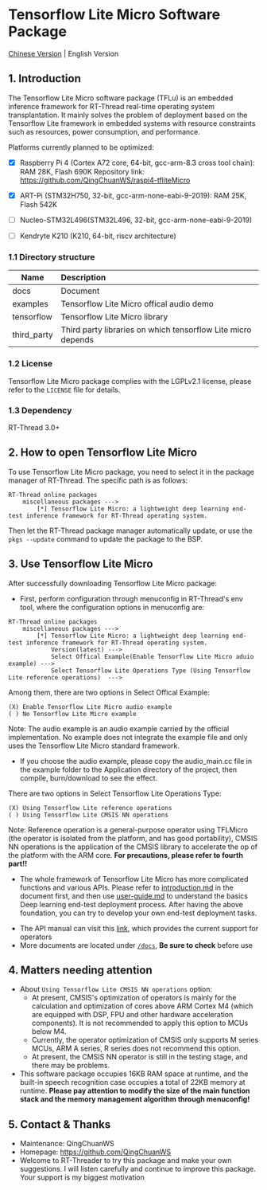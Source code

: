 # Tensorflow Lite Micro Software Package

[Chinese Version](./README.md) | English Version

## 1. Introduction

The Tensorflow Lite Micro software package (TFLu) is an embedded inference framework for RT-Thread real-time operating system transplantation. It mainly solves the problem of deployment based on the Tensorflow Lite framework in embedded systems with resource constraints such as resources, power consumption, and performance.

Platforms currently planned to be optimized:

- [x] Raspberry Pi 4 (Cortex A72 core, 64-bit, gcc-arm-8.3 cross tool chain): RAM 28K, Flash 690K Repository link: https://github.com/QingChuanWS/raspi4-tfliteMicro

- [x] ART-Pi (STM32H750, 32-bit, gcc-arm-none-eabi-9-2019): RAM 25K, Flash 542K

- [ ] Nucleo-STM32L496(STM32L496, 32-bit, gcc-arm-none-eabi-9-2019)

- [ ] Kendryte K210 (K210, 64-bit, riscv architecture)

### 1.1 Directory structure
| Name        | Description                                                  |
| ----------- | :----------------------------------------------------------- |
| docs        | Document                                                     |
| examples    | Tensorflow Lite Micro offical audio demo                     |
| tensorflow  | Tensorflow Lite Micro library                                |
| third_party | Third party libraries on which tensorflow Lite micro depends |


### 1.2 License

Tensorflow Lite Micro package complies with the LGPLv2.1 license, please refer to the `LICENSE` file for details.

### 1.3 Dependency

RT-Thread 3.0+

## 2. How to open Tensorflow Lite Micro

To use Tensorflow Lite Micro package, you need to select it in the package manager of RT-Thread. The specific path is as follows:

```
RT-Thread online packages
    miscellaneous packages --->
        [*] Tensorflow Lite Micro: a lightweight deep learning end-test inference framework for RT-Thread operating system.
```

Then let the RT-Thread package manager automatically update, or use the `pkgs --update` command to update the package to the BSP.

## 3. Use Tensorflow Lite Micro

After successfully downloading Tensorflow Lite Micro package:

- First, perform configuration through menuconfig in RT-Thread's env tool, where the configuration options in menuconfig are: 

```
RT-Thread online packages
    miscellaneous packages --->
        [*] Tensorflow Lite Micro: a lightweight deep learning end-test inference framework for RT-Thread operating system.
            Version(latest) --->
            Select Offical Example(Enable Tensorflow Lite Micro aduio example) --->
            Select Tensorflow Lite Operations Type (Using Tensorflow Lite reference operations)  --->
```

Among them, there are two options in Select Offical Example:

```
(X) Enable Tensorflow Lite Micro audio example
( ) No Tensorflow Lite Micro example
```

Note: The audio example is an audio example carried by the official implementation. No example does not integrate the example file and only uses the Tensorflow Lite Micro standard framework.

- If you choose the audio example, please copy the audio_main.cc file in the example folder to the Application directory of the project, then compile, burn/download to see the effect.

There are two options in Select Tensorflow Lite Operations Type:

```
(X) Using Tensorflow Lite reference operations
( ) Using Tensorflow Lite CMSIS NN operations 
```

Note: Reference operation is a general-purpose operator using TFLMicro (the operator is isolated from the platform, and has good portability), CMSIS NN operations is the application of the CMSIS library to accelerate the op of the platform with the ARM core. **For precautions, please refer to fourth part!!**

- The whole framework of Tensorflow Lite Micro has more complicated functions and various APIs. Please refer to [introduction.md](introduction.md) in the document first, and then use [user-guide.md](user-guide.md) to understand the basics Deep learning end-test deployment process. After having the above foundation, you can try to develop your own end-test deployment tasks.

* The API manual can visit this [link](docs/api.md), which provides the current support for operators
* More documents are located under [`/docs`](/docs), **Be sure to check** before use

## 4. Matters needing attention

- About `Using Tensorflow Lite CMSIS NN operations` option:
  - At present, CMSIS's optimization of operators is mainly for the calculation and optimization of cores above ARM Cortex M4 (which are equipped with DSP, FPU and other hardware acceleration components). It is not recommended to apply this option to MCUs below M4.
  - Currently, the operator optimization of CMSIS only supports M series MCUs, ARM A series, R series does not recommend this option.
  - At present, the CMSIS NN operator is still in the testing stage, and there may be problems.
- This software package occupies 16KB RAM space at runtime, and the built-in speech recognition case occupies a total of 22KB memory at runtime. **Please pay attention to modify the size of the main function stack and the memory management algorithm through menuconfig!**



## 5. Contact & Thanks

* Maintenance: QingChuanWS
* Homepage: https://github.com/QingChuanWS
* Welcome to RT-Threader to try this package and make your own suggestions. I will listen carefully and continue to improve this package. Your support is my biggest motivation
